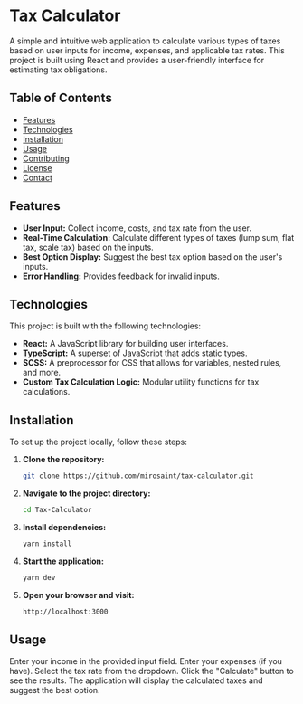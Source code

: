 # Tax Calculator

A simple and intuitive web application to calculate various types of taxes based on user inputs for income, expenses, and applicable tax rates. This project is built using React and provides a user-friendly interface for estimating tax obligations.

## Table of Contents

- [Features](#features)
- [Technologies](#technologies)
- [Installation](#installation)
- [Usage](#usage)
- [Contributing](#contributing)
- [License](#license)
- [Contact](#contact)

## Features

- **User Input:** Collect income, costs, and tax rate from the user.
- **Real-Time Calculation:** Calculate different types of taxes (lump sum, flat tax, scale tax) based on the inputs.
- **Best Option Display:** Suggest the best tax option based on the user's inputs.
- **Error Handling:** Provides feedback for invalid inputs.

## Technologies

This project is built with the following technologies:

- **React:** A JavaScript library for building user interfaces.
- **TypeScript:** A superset of JavaScript that adds static types.
- **SCSS:** A preprocessor for CSS that allows for variables, nested rules, and more.
- **Custom Tax Calculation Logic:** Modular utility functions for tax calculations.

## Installation

To set up the project locally, follow these steps:

1. **Clone the repository:**

   ```bash
   git clone https://github.com/mirosaint/tax-calculator.git
2. **Navigate to the project directory:**
   
   ```bash
   cd Tax-Calculator
3. **Install dependencies:**

   ```bash
   yarn install
4. **Start the application:**

   ```bash
   yarn dev
5. **Open your browser and visit:**

   ```bash
   http://localhost:3000

## Usage
Enter your income in the provided input field.
Enter your expenses (if you have).
Select the tax rate from the dropdown.
Click the "Calculate" button to see the results.
The application will display the calculated taxes and suggest the best option.
